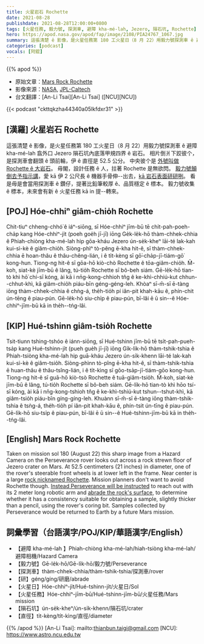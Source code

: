 ```yaml
---
title: 火星岩石 Rochette
date: 2021-08-28
publishdate: 2021-08-28T12:00:00+0800
tags: [火星任務, 毅力號, 探測車, 避障 kha-mé-lah, Jezero, 隕石坑, Rochette]
hero: https://apod.nasa.gov/apod/fap/image/2108/PIA24767_1067.jpg
summary: 這張清楚 ê 影像，是火星任務第 180 工火星日（8 月 22）用毅力號探測車 ê 避障 kha-mé-lah 翕外口 Jezero 隕石坑內底落甲規四界 ê 岩石。
categories: [podcast]
vocals: [阿錕]
---
```


{{% apod %}}

- 原始文章：[Mars Rock Rochette](https://apod.nasa.gov/apod/ap210828.html)
- 影像來源：[NASA](https://www.nasa.gov/), [JPL-Caltech](https://www.jpl.nasa.gov)
- 台文翻譯：[An-Li Tsai][An-Li Tsai] ([NCU][NCU])

{{< podcast "ckttqkzha44340a05lkfdxr31" >}}

## [漢羅] 火星岩石 Rochette
這張清楚 ê 影像，是火星任務第 180 工火星日（8 月 22）用毅力號探測車 ê 避障 kha-mé-lah 翕外口 Jezero 隕石坑內底落甲規四界 ê 岩石。
相片倒爿下跤彼个，是探測車會翻頭 ê 頭前輪，伊 ê 直徑是 52.5 公分。
中央彼个是 [外號叫做 Rochette ê 大岩石][rock nicknamed Rochette]。
毋閣，設計任務 ê 人，拄著 Rochette 是無欲閃。
[毅力號顛倒去予指示講][Instead Perseverance will be instructed]，愛 kā 伊 2 公尺長 ê 機器手骨伸--出去，[kā 岩石表面研研咧][abrade the rock's surface]。
看是毋是會當用探測車 ê 鑽仔，提著比鉛筆較厚 ê、品質穩定 ê 標本。
毅力號收集 ê 標本，未來會有新 ê 火星任務 kā in 提--轉來。

## [POJ] Hóe-chhiⁿ giâm-chio̍h Rochette
Chit-tiuⁿ chheng-chhó͘ ê iáⁿ-siōng, sī Hóe-chhiⁿ jīm-bū tē chi̍t-pah-poeh-cha̍p kang Hóe-chhiⁿ-ji̍t (poeh goe̍h jī-jī) iōng Ge̍k-le̍k-hō thàm-chhek-chhia ê Phiah-chiòng kha-mé-lah hip gōa-kháu Jezero ún-se̍k-kheⁿ lāi-té lak-kah kui-sì-kè ê giâm-chio̍h.
Siòng-phìⁿ tò-pêng ē-kha hit-ê, sī thàm-chhek-chhia ē hoan-thâu ê thâu-chêng-lián, i ê ti̍t-kèng sī gō͘-cha̍p-jī-tiám-gō͘ kong-hun.
Tiong-ng hit-ê sī gōa-hō kiò-chò Rochette ê tōa-giâm-chio̍h.
M̄-koh, siat-kè jīm-bū ê lâng, tú-tio̍h Rochette sī bô-beh siám.
Gē-le̍k-hō tian-tò khì hō͘ chí-sī kóng, ài kā i nn̄g-kong-chhioh tn̂g ê ke-khì-chhiú-kut chhun--chhut-khì, kā giâm-chio̍h piáu-bīn géng-géng-leh.
Khòaⁿ sī-m̄-sī ē-tàng iōng thàm-chhek-chhia ê chǹg-á, the̍h-tio̍h pí iân-pit khah-kāu ê, phín-chit ún-tēng ê piau-pún.
Gē-le̍k-hō siu-chi̍p ê piau-pún, bī-lâi ē ū sin--ê Hóe-chhiⁿ-jīm-bū kā in the̍h--tńg-lâi.

## [KIP] Hué-tshinn giâm-tsio̍h Rochette
Tsit-tiunn tshing-tshóo ê iánn-siōng, sī Hué-tshinn jīm-bū tē tsi̍t-pah-pueh-tsa̍p kang Hué-tshinn-ji̍t (pueh gue̍h jī-jī) iōng Gi̍k-li̍k-hō thàm-tshik-tshia ê Phiah-tsiòng kha-mé-lah hip guā-kháu Jezero ún-si̍k-khenn lāi-té lak-kah kui-sì-kè ê giâm-tsio̍h.
Siòng-phìnn tò-pîng ē-kha hit-ê, sī thàm-tshik-tshia ē huan-thâu ê thâu-tsîng-lián, i ê ti̍t-kìng sī gōo-tsa̍p-jī-tiám-gōo kong-hun.
Tiong-ng hit-ê sī guā-hō kiò-tsò Rochette ê tuā-giâm-tsio̍h.
M̄-koh, siat-kè jīm-bū ê lâng, tú-tio̍h Rochette sī bô-beh siám.
Gē-li̍k-hō tian-tò khì hōo tsí-sī kóng, ài kā i nn̄g-kong-tshioh tn̂g ê ke-khì-tshiú-kut tshun--tshut-khì, kā giâm-tsio̍h piáu-bīn gíng-gíng-leh.
Khuànn sī-m̄-sī ē-tàng iōng thàm-tshik-tshia ê tsǹg-á, the̍h-tio̍h pí iân-pit khah-kāu ê, phín-tsit ún-tīng ê piau-pún.
Gē-li̍k-hō siu-tsi̍p ê piau-pún, bī-lâi ē ū sin--ê Hué-tshinn-jīm-bū kā in the̍h--tńg-lâi.

## [English] Mars Rock Rochette
Taken on mission sol 180 (August 22) this sharp image from a Hazard Camera on the Perseverance rover looks out across a rock strewn floor of Jezero crater on Mars.
At 52.5 centimeters (21 inches) in diameter, one of the rover's steerable front wheels is at lower left in the frame.
Near center is a large [rock nicknamed Rochette][rock nicknamed Rochette].
Mission planners don't want to avoid Rochette though.
[Instead Perseverance will be instructed][Instead Perseverance will be instructed] to reach out with its 2 meter long robotic arm and [abrade the rock's surface][abrade the rock's surface], to determine whether it has a consistency suitable for obtaining a sample, slightly thicker than a pencil, using the rover's coring bit.
Samples collected by Perseverance would be returned to Earth by a future Mars mission.

## 詞彙學習（台語漢字/POJ/KIP/華語漢字/English）
- 【避障 kha-mé-lah 】Phiah-chiòng kha-mé-lah/hiah-tsiòng kha-mé-lah/避障相機/Hazard Camera
- 【毅力號】Gē-le̍k-hō/Gē-li̍k-hō/毅力號/Perseverance
- 【探測車】thàm-chhek-chhia/thàm-tshik-tshia/探測車/rover
- 【研】géng/gíng/研磨/abrade
- 【火星日】Hóe-chhiⁿ-ji̍t/Hué-tshinn-ji̍t/火星日/Sol
- 【火星任務】Hóe-chhiⁿ-jīm-bū/Hué-tshinn-jīm-bū/火星任務/Mars mission
- 【隕石坑】ún-se̍k-kheⁿ/ún-si̍k-khenn/隕石坑/crater
- 【直徑】ti̍t-kèng/ti̍t-kìng/直徑/diameter

{{% /apod %}}
[An-Li Tsai]: mailto:thianbun.taigi@gmail.com
[NCU]: https://www.astro.ncu.edu.tw

[rock nicknamed Rochette]:https://mars.nasa.gov/resources/26193/perseverance-team-selects-a-new-rock-to-abrade/
[Instead Perseverance will be instructed]:https://mars.nasa.gov/news/9022/nasas-perseverance-plans-next-sample-attempt/
[abrade the rock's surface]:https://mars.nasa.gov/mars2020/mission/status/327/why-and-how-perseverance-abrades-rocks/
